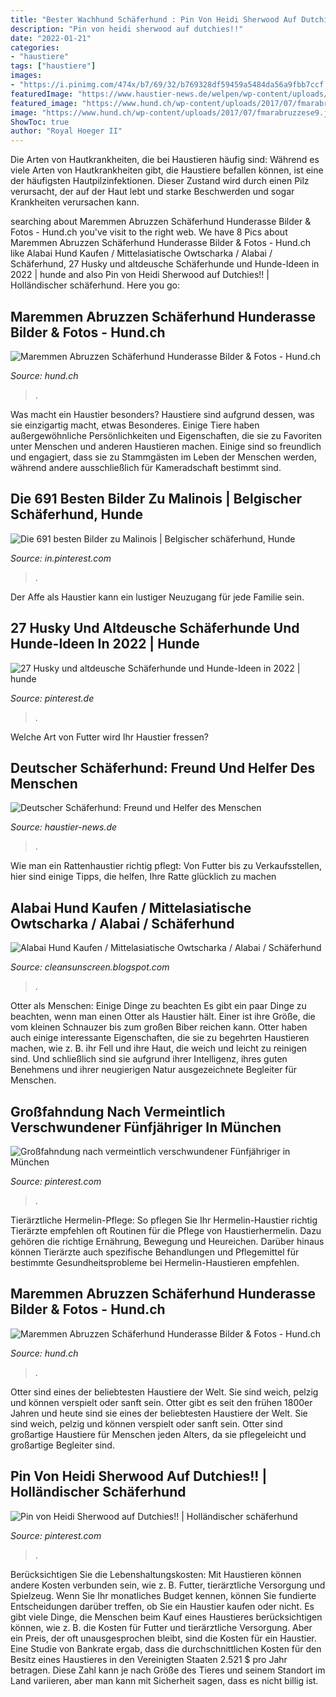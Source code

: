```yaml
---
title: "Bester Wachhund Schäferhund : Pin Von Heidi Sherwood Auf Dutchies!!"
description: "Pin von heidi sherwood auf dutchies!!"
date: "2022-01-21"
categories:
- "haustiere"
tags: ["haustiere"]
images:
- "https://i.pinimg.com/474x/b7/69/32/b769328df59459a5484da56a9fbb7ccf.jpg"
featuredImage: "https://www.haustier-news.de/welpen/wp-content/uploads/2020/12/Deutscher-Schaeferhund-300x144@2x.jpg"
featured_image: "https://www.hund.ch/wp-content/uploads/2017/07/fmarabruzzese11.jpg"
image: "https://www.hund.ch/wp-content/uploads/2017/07/fmarabruzzese9.jpg"
ShowToc: true
author: "Royal Hoeger II"
---
```



Die Arten von Hautkrankheiten, die bei Haustieren häufig sind:
Während es viele Arten von Hautkrankheiten gibt, die Haustiere befallen können, ist eine der häufigsten Hautpilzinfektionen. Dieser Zustand wird durch einen Pilz verursacht, der auf der Haut lebt und starke Beschwerden und sogar Krankheiten verursachen kann.

	

		
searching about Maremmen Abruzzen Schäferhund Hunderasse Bilder &amp; Fotos - Hund.ch you've visit to the right web. We have 8 Pics about Maremmen Abruzzen Schäferhund Hunderasse Bilder &amp; Fotos - Hund.ch like Alabai Hund Kaufen / Mittelasiatische Owtscharka / Alabai / Schäferhund, 27 Husky und altdeusche Schäferhunde und Hunde-Ideen in 2022 | hunde and also Pin von Heidi Sherwood auf Dutchies!! | Holländischer schäferhund. Here you go:
		
    
## Maremmen Abruzzen Schäferhund Hunderasse Bilder &amp; Fotos - Hund.ch

<img loading=lazy src="https://www.hund.ch/wp-content/uploads/2017/07/fmarabruzzese11.jpg" onerror="this.onerror=null;this.src='https://tse4.mm.bing.net/th?id=OIP.enSAZyQXXVbs6iwNDKk3FgHaFj&amp;pid=15.1';" alt="Maremmen Abruzzen Schäferhund Hunderasse Bilder &amp; Fotos - Hund.ch">

_Source: hund.ch_

>. 

	

Was macht ein Haustier besonders?
Haustiere sind aufgrund dessen, was sie einzigartig macht, etwas Besonderes. Einige Tiere haben außergewöhnliche Persönlichkeiten und Eigenschaften, die sie zu Favoriten unter Menschen und anderen Haustieren machen. Einige sind so freundlich und engagiert, dass sie zu Stammgästen im Leben der Menschen werden, während andere ausschließlich für Kameradschaft bestimmt sind.

    
## Die 691 Besten Bilder Zu Malinois | Belgischer Schäferhund, Hunde

<img loading=lazy src="https://i.pinimg.com/474x/99/1c/06/991c06e72241f03fe1403609a868879f.jpg" onerror="this.onerror=null;this.src='https://tse2.mm.bing.net/th?id=OIP.TVy830Bi_0B1WVbCvD2UTAAAAA&amp;pid=15.1';" alt="Die 691 besten Bilder zu Malinois | Belgischer schäferhund, Hunde">

_Source: in.pinterest.com_

>. 

	

Der Affe als Haustier kann ein lustiger Neuzugang für jede Familie sein.

    
## 27 Husky Und Altdeusche Schäferhunde Und Hunde-Ideen In 2022 | Hunde

<img loading=lazy src="https://i.pinimg.com/236x/d6/dd/0c/d6dd0c970dc135c09f7fdd56deec2312.jpg" onerror="this.onerror=null;this.src='https://tse2.mm.bing.net/th?id=OIP.VU_gJ052HA4NegdGzNZKKgDsEn&amp;pid=15.1';" alt="27 Husky und altdeusche Schäferhunde und Hunde-Ideen in 2022 | hunde">

_Source: pinterest.de_

>. 

	

Welche Art von Futter wird Ihr Haustier fressen?

    
## Deutscher Schäferhund: Freund Und Helfer Des Menschen

<img loading=lazy src="https://www.haustier-news.de/welpen/wp-content/uploads/2020/12/Deutscher-Schaeferhund-300x144@2x.jpg" onerror="this.onerror=null;this.src='https://tse4.mm.bing.net/th?id=OIP.-Dd6wvtXhwQYUjVGfs7utAHaDj&amp;pid=15.1';" alt="Deutscher Schäferhund: Freund und Helfer des Menschen">

_Source: haustier-news.de_

>. 

	

Wie man ein Rattenhaustier richtig pflegt: Von Futter bis zu Verkaufsstellen, hier sind einige Tipps, die helfen, Ihre Ratte glücklich zu machen

    
## Alabai Hund Kaufen / Mittelasiatische Owtscharka / Alabai / Schäferhund

<img loading=lazy src="https://l450v.alamy.com/450vde/m1n2nt/super-gross-105-kg-junge-alabai-hund-im-park-posing-m1n2nt.jpg" onerror="this.onerror=null;this.src='https://tse2.mm.bing.net/th?id=OIP.N0vN4wwp608_74dIs9bVvQAAAA&amp;pid=15.1';" alt="Alabai Hund Kaufen / Mittelasiatische Owtscharka / Alabai / Schäferhund">

_Source: cleansunscreen.blogspot.com_

>. 

	

Otter als Menschen: Einige Dinge zu beachten
Es gibt ein paar Dinge zu beachten, wenn man einen Otter als Haustier hält. Einer ist ihre Größe, die vom kleinen Schnauzer bis zum großen Biber reichen kann. Otter haben auch einige interessante Eigenschaften, die sie zu begehrten Haustieren machen, wie z. B. ihr Fell und ihre Haut, die weich und leicht zu reinigen sind. Und schließlich sind sie aufgrund ihrer Intelligenz, ihres guten Benehmens und ihrer neugierigen Natur ausgezeichnete Begleiter für Menschen.

    
## Großfahndung Nach Vermeintlich Verschwundener Fünfjähriger In München

<img loading=lazy src="https://i.pinimg.com/474x/b7/69/32/b769328df59459a5484da56a9fbb7ccf.jpg" onerror="this.onerror=null;this.src='https://tse1.mm.bing.net/th?id=OIP.Doz-L1gXETc0IwvXctHzkAAAAA&amp;pid=15.1';" alt="Großfahndung nach vermeintlich verschwundener Fünfjähriger in München">

_Source: pinterest.com_

>. 

	

Tierärztliche Hermelin-Pflege: So pflegen Sie Ihr Hermelin-Haustier richtig
Tierärzte empfehlen oft Routinen für die Pflege von Haustierhermelin. Dazu gehören die richtige Ernährung, Bewegung und Heureichen. Darüber hinaus können Tierärzte auch spezifische Behandlungen und Pflegemittel für bestimmte Gesundheitsprobleme bei Hermelin-Haustieren empfehlen.

    
## Maremmen Abruzzen Schäferhund Hunderasse Bilder &amp; Fotos - Hund.ch

<img loading=lazy src="https://www.hund.ch/wp-content/uploads/2017/07/fmarabruzzese9.jpg" onerror="this.onerror=null;this.src='https://tse1.mm.bing.net/th?id=OIP.XZhP-_1qWDpRVz-4YUPPuAEsDh&amp;pid=15.1';" alt="Maremmen Abruzzen Schäferhund Hunderasse Bilder &amp; Fotos - Hund.ch">

_Source: hund.ch_

>. 

	

Otter sind eines der beliebtesten Haustiere der Welt. Sie sind weich, pelzig und können verspielt oder sanft sein.
Otter gibt es seit den frühen 1800er Jahren und heute sind sie eines der beliebtesten Haustiere der Welt. Sie sind weich, pelzig und können verspielt oder sanft sein. Otter sind großartige Haustiere für Menschen jeden Alters, da sie pflegeleicht und großartige Begleiter sind.

    
## Pin Von Heidi Sherwood Auf Dutchies!! | Holländischer Schäferhund

<img loading=lazy src="https://i.pinimg.com/originals/86/ca/d8/86cad8400c1dbe8cbf101b02728f6b0a.jpg" onerror="this.onerror=null;this.src='https://tse1.mm.bing.net/th?id=OIP.3dwpY7a2mfiIDvVRAxdhSQHaJ4&amp;pid=15.1';" alt="Pin von Heidi Sherwood auf Dutchies!! | Holländischer schäferhund">

_Source: pinterest.com_

>. 

	

Berücksichtigen Sie die Lebenshaltungskosten: Mit Haustieren können andere Kosten verbunden sein, wie z. B. Futter, tierärztliche Versorgung und Spielzeug. Wenn Sie Ihr monatliches Budget kennen, können Sie fundierte Entscheidungen darüber treffen, ob Sie ein Haustier kaufen oder nicht.
Es gibt viele Dinge, die Menschen beim Kauf eines Haustieres berücksichtigen können, wie z. B. die Kosten für Futter und tierärztliche Versorgung. Aber ein Preis, der oft unausgesprochen bleibt, sind die Kosten für ein Haustier. Eine Studie von Bankrate ergab, dass die durchschnittlichen Kosten für den Besitz eines Haustieres in den Vereinigten Staaten 2.521 $ pro Jahr betragen. Diese Zahl kann je nach Größe des Tieres und seinem Standort im Land variieren, aber man kann mit Sicherheit sagen, dass es nicht billig ist.

